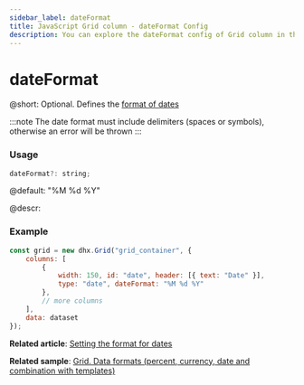 ```yaml
---
sidebar_label: dateFormat
title: JavaScript Grid column - dateFormat Config 
description: You can explore the dateFormat config of Grid column in the documentation of the DHTMLX JavaScript UI library. Browse developer guides and API reference, try out code examples and live demos, and download a free 30-day evaluation version of DHTMLX Suite.
---
```


# dateFormat

@short: Optional. Defines the [format of dates](calendar/api/calendar_dateformat_config.md)

:::note
The date format must include delimiters (spaces or symbols), otherwise an error will be thrown
:::

### Usage

~~~jsx
dateFormat?: string;
~~~

@default: "%M %d %Y"

@descr:
### Example

~~~jsx
const grid = new dhx.Grid("grid_container", {
    columns: [
        { 
            width: 150, id: "date", header: [{ text: "Date" }], 
            type: "date", dateFormat: "%M %d %Y"
        },
        // more columns
    ],
    data: dataset
});
~~~

**Related article**: [Setting the format for dates](grid/configuration.md#setting-the-format-for-dates)

**Related sample**: [Grid. Data formats (percent, currency, date and combination with templates)](https://snippet.dhtmlx.com/ox37nvdm)



